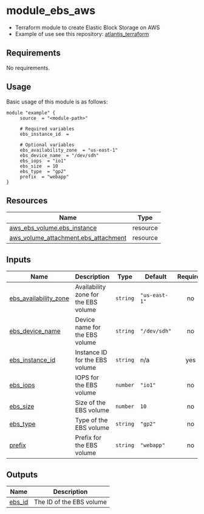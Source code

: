 # module_ebs_aws

- Terraform module to create Elastic Block Storage on AWS
- Example of use see this repository: [atlantis_terraform](https://github.com/pdaambrosio/atlantis_terraform)

<!-- BEGIN_AUTOMATED_TF_DOCS_BLOCK -->
## Requirements

No requirements.
## Usage
Basic usage of this module is as follows:
```hcl
module "example" {
	 source  = "<module-path>"

	 # Required variables
	 ebs_instance_id  = 

	 # Optional variables
	 ebs_availability_zone  = "us-east-1"
	 ebs_device_name  = "/dev/sdh"
	 ebs_iops  = "io1"
	 ebs_size  = 10
	 ebs_type  = "gp2"
	 prefix  = "webapp"
}
```
## Resources

| Name | Type |
|------|------|
| [aws_ebs_volume.ebs_instance](https://registry.terraform.io/providers/hashicorp/aws/latest/docs/resources/ebs_volume) | resource |
| [aws_volume_attachment.ebs_attachment](https://registry.terraform.io/providers/hashicorp/aws/latest/docs/resources/volume_attachment) | resource |
## Inputs

| Name | Description | Type | Default | Required |
|------|-------------|------|---------|:--------:|
| <a name="input_ebs_availability_zone"></a> [ebs\_availability\_zone](#input\_ebs\_availability\_zone) | Availability zone for the EBS volume | `string` | `"us-east-1"` | no |
| <a name="input_ebs_device_name"></a> [ebs\_device\_name](#input\_ebs\_device\_name) | Device name for the EBS volume | `string` | `"/dev/sdh"` | no |
| <a name="input_ebs_instance_id"></a> [ebs\_instance\_id](#input\_ebs\_instance\_id) | Instance ID for the EBS volume | `string` | n/a | yes |
| <a name="input_ebs_iops"></a> [ebs\_iops](#input\_ebs\_iops) | IOPS for the EBS volume | `number` | `"io1"` | no |
| <a name="input_ebs_size"></a> [ebs\_size](#input\_ebs\_size) | Size of the EBS volume | `number` | `10` | no |
| <a name="input_ebs_type"></a> [ebs\_type](#input\_ebs\_type) | Type of the EBS volume | `string` | `"gp2"` | no |
| <a name="input_prefix"></a> [prefix](#input\_prefix) | Prefix for the EBS volume | `string` | `"webapp"` | no |
## Outputs

| Name | Description |
|------|-------------|
| <a name="output_ebs_id"></a> [ebs\_id](#output\_ebs\_id) | The ID of the EBS volume |
<!-- END_AUTOMATED_TF_DOCS_BLOCK -->
